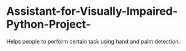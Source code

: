 # Assistant-for-Visually-Impaired-Python-Project-
Helps people to perform certain task using hand and palm detection.
